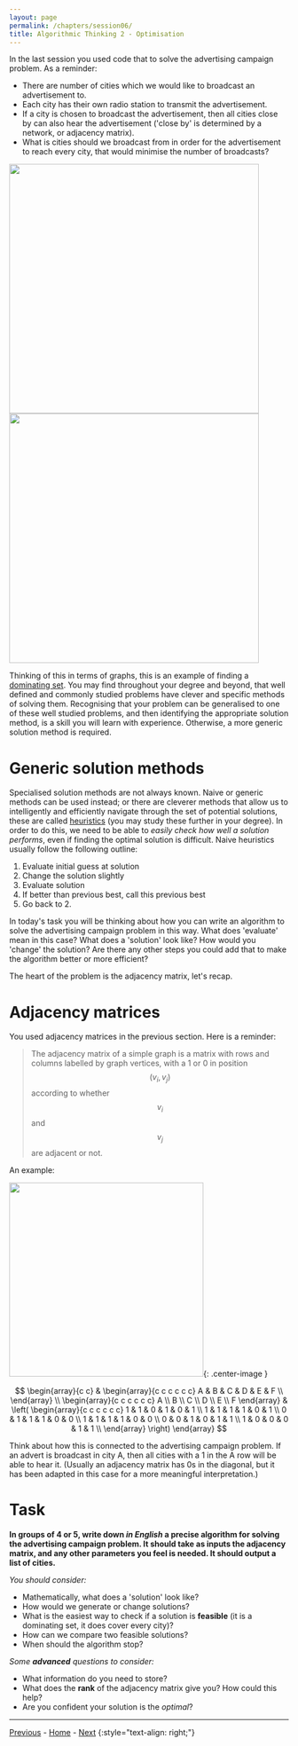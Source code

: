 ```yaml
---
layout: page
permalink: /chapters/session06/
title: Algorithmic Thinking 2 - Optimisation
---
```


In the last session you used code that to solve the advertising campaign problem.
As a reminder:

  + There are number of cities which we would like to broadcast an advertisement to.
  + Each city has their own radio station to transmit the advertisement.
  + If a city is chosen to broadcast the advertisement, then all cities close by can also hear the advertisement ('close by' is determined by a network, or adjacency matrix).
  + What is cities should we broadcast from in order for the advertisement to reach every city, that would minimise the number of broadcasts?

<img src="/cm/assets/france_map.png" width="450"><img src="/cm/assets/france_map_sol.png" width="450">

Thinking of this in terms of graphs, this is an example of finding a [dominating set](https://en.wikipedia.org/wiki/Dominating_set).
You may find throughout your degree and beyond, that well defined and commonly studied problems have clever and specific methods of solving them.
Recognising that your problem can be generalised to one of these well studied problems, and then identifying the appropriate solution method, is a skill you will learn with experience.
Otherwise, a more generic solution method is required.


# Generic solution methods

Specialised solution methods are not always known.
Naive or generic methods can be used instead; or there are cleverer methods that allow us to intelligently and efficiently navigate through the set of potential solutions, these are called [heuristics](https://optimization.mccormick.northwestern.edu/index.php/Heuristic_algorithms) (you may study these further in your degree).
In order to do this, we need to be able to *easily check how well a solution performs*, even if finding the optimal solution is difficult.
Naive heuristics usually follow the following outline:

1. Evaluate initial guess at solution
2. Change the solution slightly
3. Evaluate solution
4. If better than previous best, call this previous best
5. Go back to 2.

In today's task you will be thinking about how you can write an algorithm to solve the advertising campaign problem in this way. What does 'evaluate' mean in this case? What does a 'solution' look like? How would you 'change' the solution? Are there any other steps you could add that to make the algorithm better or more efficient?

The heart of the problem is the adjacency matrix, let's recap.


# Adjacency matrices

You used adjacency matrices in the previous section.
Here is a reminder:

> The adjacency matrix of a simple graph is a matrix with rows and columns labelled by graph vertices, with a 1 or 0 in position $$(v_i, v_j)$$ according to whether $$v_i$$ and $$v_j$$ are adjacent or not.

An example:

<img src="/cm/assets/adj_matrix.png" width="350">{: .center-image }

$$
\begin{array}{c c} &
\begin{array}{c c c c c c} A & B & C & D & E & F \\
\end{array} 
\\
\begin{array}{c c c c c c}
A \\
B \\
C \\
D \\
E \\
F
\end{array} 
&
\left(
\begin{array}{c c c c c c}
1 & 1 & 0 & 1 & 0 & 1 \\
1 & 1 & 1 & 1 & 0 & 1 \\
0 & 1 & 1 & 1 & 0 & 0 \\
1 & 1 & 1 & 1 & 0 & 0 \\
0 & 0 & 1 & 0 & 1 & 1 \\
1 & 0 & 0 & 0 & 1 & 1 \\
\end{array}
\right)
\end{array}
$$

Think about how this is connected to the advertising campaign problem.
If an advert is broadcast in city A, then all cities with a 1 in the A row will be able to hear it.
(Usually an adjacency matrix has 0s in the diagonal, but it has been adapted in this case for a more meaningful interpretation.)


# Task

**In groups of 4 or 5, write down *in English* a precise algorithm for solving the advertising campaign problem. It should take as inputs the adjacency matrix, and any other parameters you feel is needed. It should output a list of cities.**

*You should consider:*

  + Mathematically, what does a 'solution' look like?
  + How would we generate or change solutions?
  + What is the easiest way to check if a solution is **feasible** (it is a dominating set, it does cover every city)?
  + How can we compare two feasible solutions?
  + When should the algorithm stop?

*Some **advanced** questions to consider:*

  + What information do you need to store?
  + What does the **rank** of the adjacency matrix give you? How could this help?
  + Are you confident your solution is the *optimal*?

---

[Previous](/cm/chapters/session05/) - [Home](/cm/) - [Next](/cm/chapters/session07/)
{:style="text-align: right;"}